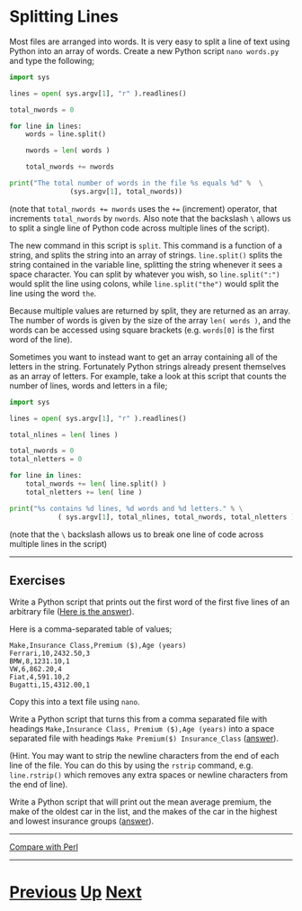---
---

# Splitting Lines

Most files are arranged into words. It is very easy to split a line of text using Python into an array of words. Create a new Python script `nano words.py` and type the following;

```python
import sys

lines = open( sys.argv[1], "r" ).readlines()

total_nwords = 0

for line in lines:
    words = line.split()

    nwords = len( words )

    total_nwords += nwords

print("The total number of words in the file %s equals %d" %  \
               (sys.argv[1], total_nwords))
```

(note that `total_nwords += nwords` uses the `+=` (increment) operator, that increments `total_nwords` by `nwords`. Also note that the backslash `\` allows us to split a single line of Python code across multiple lines of the script).

The new command in this script is `split`. This command is a function of a string, and splits the string into an array of strings. `line.split()` splits the string contained in the variable line, splitting the string whenever it sees a space character. You can split by whatever you wish, so `line.split(":")` would split the line using colons, while `line.split("the")` would split the line using the word `the`.

Because multiple values are returned by split, they are returned as an array. The number of words is given by the size of the array `len( words )`, and the words can be accessed using square brackets (e.g. `words[0]` is the first word of the line).

Sometimes you want to instead want to get an array containing all of the letters in the string. Fortunately Python strings already present themselves as an array of letters. For example, take a look at this script that counts the number of lines, words and letters in a file;

```python
import sys

lines = open( sys.argv[1], "r" ).readlines()

total_nlines = len( lines )

total_nwords = 0
total_nletters = 0

for line in lines:
    total_nwords += len( line.split() )
    total_nletters += len( line )

print("%s contains %d lines, %d words and %d letters." % \
            ( sys.argv[1], total_nlines, total_nwords, total_nletters ))
```

(note that the `\` backslash allows us to break one line of code across multiple lines in the script)

***

## Exercises

Write a Python script that prints out the first word of the first five lines of an arbitrary file ([Here is the answer](splitting_answer1.md)).

Here is a comma-separated table of values;

    Make,Insurance Class,Premium ($),Age (years)
    Ferrari,10,2432.50,3
    BMW,8,1231.10,1
    VW,6,862.20,4
    Fiat,4,591.10,2
    Bugatti,15,4312.00,1

Copy this into a text file using `nano`.

Write a Python script that turns this from a comma separated file with headings `Make,Insurance Class, Premium ($),Age (years)` into a space separated file with headings `Make Premium($) Insurance_Class` ([answer](splitting_answer2.md)).

(Hint. You may want to strip the newline characters from the end of each line of the file. You can do this by using the `rstrip` command, e.g. `line.rstrip()` which removes any extra spaces or newline characters from the end of line).

Write a Python script that will print out the mean average premium, the make of the oldest car in the list, and the makes of the car in the highest and lowest insurance groups ([answer](splitting_answer3.md)).

***

[Compare with Perl](../beginning_perl/splitting.md)

***

# [Previous](writing.md) [Up](README.md) [Next](searching.md)
